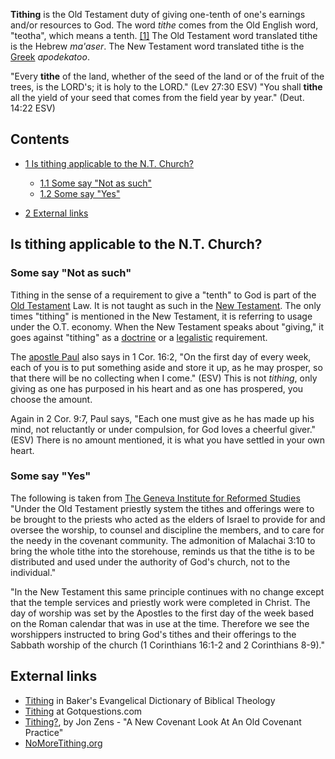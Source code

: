 **Tithing** is the Old Testament duty of giving one-tenth of one's
earnings and/or resources to God. The word *tithe* comes from the
Old English word, "teotha", which means a tenth.
[[1]](http://www.thefreedictionary.com/tithe) The Old Testament
word translated tithe is the Hebrew *ma'aser*. The New Testament
word translated tithe is the [Greek](Greek "Greek") *apodekatoo*.

"Every **tithe** of the land, whether of the seed of the land or of
the fruit of the trees, is the LORD's; it is holy to the LORD."
(Lev 27:30 ESV)
"You shall **tithe** all the yield of your seed that comes from the
field year by year." (Deut. 14:22 ESV)
## Contents

-   [1 Is tithing applicable to the N.T. Church?](#Is_tithing_applicable_to_the_N.T._Church.3F)
    -   [1.1 Some say "Not as such"](#Some_say_.22Not_as_such.22)
    -   [1.2 Some say "Yes"](#Some_say_.22Yes.22)

-   [2 External links](#External_links)

## Is tithing applicable to the N.T. Church?

### Some say "Not as such"

Tithing in the sense of a requirement to give a "tenth" to God is
part of the [Old Testament](Old_Testament "Old Testament") Law. It
is not taught as such in the
[New Testament](New_Testament "New Testament"). The only times
"tithing" is mentioned in the New Testament, it is referring to
usage under the O.T. economy. When the New Testament speaks about
"giving," it goes against "tithing" as a
[doctrine](Doctrine "Doctrine") or a
[legalistic](Legalism "Legalism") requirement.

The [apostle Paul](Apostle_Paul "Apostle Paul") also says in 1 Cor.
16:2, "On the first day of every week, each of you is to put
something aside and store it up, as he may prosper, so that there
will be no collecting when I come." (ESV) This is not *tithing*,
only giving as one has purposed in his heart and as one has
prospered, you choose the amount.

Again in 2 Cor. 9:7, Paul says, "Each one must give as he has made
up his mind, not reluctantly or under compulsion, for God loves a
cheerful giver." (ESV) There is no amount mentioned, it is what you
have settled in your own heart.

### Some say "Yes"

The following is taken from
[The Geneva Institute for Reformed Studies](http://www.girs.com/library/theology/syllabus/nom3b.html)
"Under the Old Testament priestly system the tithes and offerings
were to be brought to the priests who acted as the elders of Israel
to provide for and oversee the worship, to counsel and discipline
the members, and to care for the needy in the covenant community.
The admonition of Malachai 3:10 to bring the whole tithe into the
storehouse, reminds us that the tithe is to be distributed and used
under the authority of God's church, not to the individual."

"In the New Testament this same principle continues with no change
except that the temple services and priestly work were completed in
Christ. The day of worship was set by the Apostles to the first day
of the week based on the Roman calendar that was in use at the
time. Therefore we see the worshippers instructed to bring God's
tithes and their offerings to the Sabbath worship of the church (1
Corinthians 16:1-2 and 2 Corinthians 8-9)."

## External links

-   [Tithing](http://bible.crosswalk.com/Dictionaries/BakersEvangelicalDictionary/bed.cgi?number=T695)
    in Baker's Evangelical Dictionary of Biblical Theology
-   [Tithing](http://www.gotquestions.org/tithing-Christian.html)
    at Gotquestions.com
-   [Tithing?](http://www.solochristo.com/theology/Church/zenti.htm),
    by Jon Zens - "A New Covenant Look At An Old Covenant Practice"
-   [NoMoreTithing.org](http://NoMoreTithing.org)



